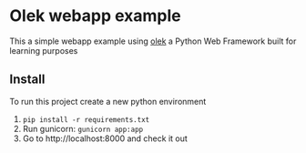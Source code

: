 # Olek webapp example

This a simple webapp example using [olek](https://github.com/lfbos/olek) a Python Web Framework built for learning purposes

## Install
To run this project create a new python environment
1. `pip install -r requirements.txt`
2. Run gunicorn: `gunicorn app:app`
3. Go to http://localhost:8000 and check it out
